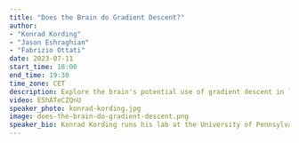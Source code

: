 ```yaml
---
title: "Does the Brain do Gradient Descent?"
author: 
- "Konrad Kording"
- "Jason Eshraghian"
- "Fabrizio Ottati"
date: 2023-07-11
start_time: 18:00
end_time: 19:30
time_zone: CET
description: Explore the brain's potential use of gradient descent in learning processes with Konrad Kording in this engaging recorded session. 
video: E5hATeCZQnU
speaker_photo: konrad-kording.jpg
image: does-the-brain-do-gradient-descent.png
speaker_bio: Konrad Kording runs his lab at the University of Pennsylvania. Konrad is interested in the question of how the brain solves the credit assignment problem and similarly how we should assign credit in the real world (through causality).<br>In extension of this main thrust he is interested in applications of causality in biomedical research. Konrad has trained as student at ETH Zurich with Peter Konig, as postdoc at UCL London with Daniel Wolpert and at MIT with Josh Tenenbaum. After a decade at Northwestern University, he is now PIK professor at UPenn.
---
```


